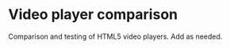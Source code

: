Video player comparison
==========================

Comparison and testing of HTML5 video players. Add as needed.
